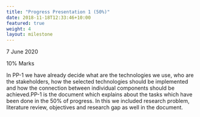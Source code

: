```yaml
---
title: "Progress Presentation 1 (50%)"
date: 2018-11-18T12:33:46+10:00
featured: true
weight: 4
layout: milestone
---
```


7 June 2020

10% Marks

In PP-1 we have already decide what are the technologies we use, who are the stakeholders, how the selected technologies should be implemented and how the connection between individual components should be achieved.PP-1 is the document which explains about the tasks which have been done in the 50% of progress. In this we included research problem, literature review, objectives and research gap as well in the document.